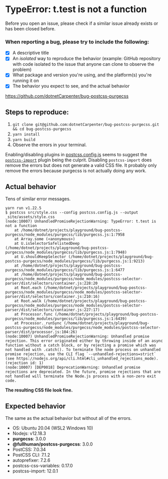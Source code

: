 # TypeError: t.test is not a function


Before you open an issue, please check if a similar issue already exists or has been closed before.

### When reporting a bug, please try to include the following:
- [X] A descriptive title
- [X] An *isolated* way to reproduce the behavior (example: GitHub repository with code isolated to the issue that anyone can clone to observe the problem)
- [X] What package and version  you're using, and the platform(s) you're running it on
- [X] The behavior you expect to see, and the actual behavior

https://github.com/dotnetCarpenter/bug-postcss-purgecss

## Steps to reproduce:

1. `git clone git@github.com:dotnetCarpenter/bug-postcss-purgecss.git && cd bug-postcss-purgecss`
2. `yarn install`
3. `yarn build`
4. Observe the errors in your terminal.

Enabling/disabling plugins in [postcss.config.js](https://github.com/dotnetCarpenter/bug-postcss-purgecss/blob/master/postcss.config.js) seems to suggest the [`postcss-import`](https://github.com/postcss/postcss-import) plugin being the culprit. Disabling `postcss-import` does remove the errors but does not generate a valid CSS file. It probably only remove the errors because purgecss is not actually doing any work.

## Actual behavior

Tens of similar error messages.

```
yarn run v1.22.5
$ postcss src/style.css --config postcss.config.js --output _site/assets/style.css
(node:10007) UnhandledPromiseRejectionWarning: TypeError: t.test is not a function
    at /home/dotnet/projects/playground/bug-postcss-purgecss/node_modules/purgecss/lib/purgecss.js:1:7958
    at Array.some (<anonymous>)
    at U.isSelectorSafelistedDeep (/home/dotnet/projects/playground/bug-postcss-purgecss/node_modules/purgecss/lib/purgecss.js:1:7948)
    at U.shouldKeepSelector (/home/dotnet/projects/playground/bug-postcss-purgecss/node_modules/purgecss/lib/purgecss.js:1:9213)
    at /home/dotnet/projects/playground/bug-postcss-purgecss/node_modules/purgecss/lib/purgecss.js:1:6477
    at /home/dotnet/projects/playground/bug-postcss-purgecss/node_modules/purgecss/node_modules/postcss-selector-parser/dist/selectors/container.js:228:20
    at Root.each (/home/dotnet/projects/playground/bug-postcss-purgecss/node_modules/purgecss/node_modules/postcss-selector-parser/dist/selectors/container.js:210:16)
    at Root.walk (/home/dotnet/projects/playground/bug-postcss-purgecss/node_modules/purgecss/node_modules/postcss-selector-parser/dist/selectors/container.js:227:17)
    at Processor.func (/home/dotnet/projects/playground/bug-postcss-purgecss/node_modules/purgecss/lib/purgecss.js:1:6439)
    at Processor._runSync (/home/dotnet/projects/playground/bug-postcss-purgecss/node_modules/purgecss/node_modules/postcss-selector-parser/dist/processor.js:104:26)
(node:10007) UnhandledPromiseRejectionWarning: Unhandled promise rejection. This error originated either by throwing inside of an async function without a catch block, or by rejecting a promise which was not handled with .catch(). To terminate the node process on unhandled promise rejection, use the CLI flag `--unhandled-rejections=strict` (see https://nodejs.org/api/cli.html#cli_unhandled_rejections_mode). (rejection id: 1)
(node:10007) [DEP0018] DeprecationWarning: Unhandled promise rejections are deprecated. In the future, promise rejections that are not handled will terminate the Node.js process with a non-zero exit code.
```

**The resulting CSS file look fine.**

## Expected behavior

The same as the actual behavior but without all of the errors.

- OS: Ubuntu 20.04 (WSL2 Windows 10)
- Nodejs: v12.18.3
- **purgecss**: 3.0.0
- **@fullhuman/postcss-purgecss**: 3.0.0
- PostCSS: 7.0.34
- PostCSS CLI: 7.1.2
- autoprefixer: 7.2.6
- postcss-css-variables: 0.17.0
- postcss-import: 12.0.1
